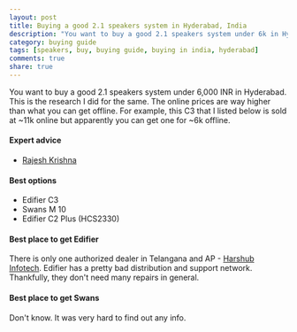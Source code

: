 ```yaml
---
layout: post
title: Buying a good 2.1 speakers system in Hyderabad, India
description: "You want to buy a good 2.1 speakers system under 6k in Hyderabad. You can follow this guide to select the best."
category: buying guide
tags: [speakers, buy, buying guide, buying in india, hyderabad]
comments: true
share: true
---
```

You want to buy a good 2.1 speakers system under 6,000 INR in Hyderabad. This is the research I did for the same. The online prices are way higher than what you can get offline. For example, this C3 that I listed below is sold at ~11k online but apparently you can get one for ~6k offline.

#### Expert advice

* [Rajesh Krishna](https://www.facebook.com/e.rajesh.krishna)

#### Best options

* Edifier C3
* Swans M 10
* Edifier C2 Plus (HCS2330)

#### Best place to get Edifier

There is only one authorized dealer in Telangana and AP - [Harshub Infotech](http://www.justdial.com/Hyderabad/Harshubh-Infotech-%3Cnear%3E-Beside-Hong-Kong-Mobile-Bazar-Secunderabad/040PXX40-XX40-101222094640-U9C6_SHlkZXJhYmFkIENvbXB1dGVyIFNwZWFrZXIgRGVhbGVycyBFZGlmaWVy_BZDET). Edifier has a pretty bad distribution and support network. Thankfully, they don't need many repairs in general.

#### Best place to get Swans

Don't know. It was very hard to find out any info.
